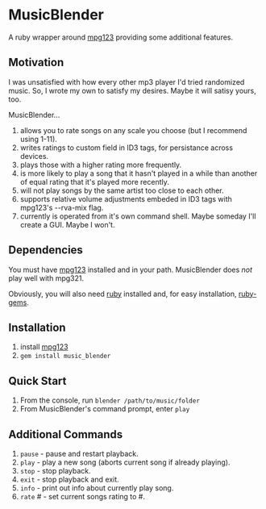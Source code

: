 # MusicBlender

A ruby wrapper around [mpg123](http://www.mpg123.de/ "mpg123") providing some additional features.

## Motivation

I was unsatisfied with how every other mp3 player I'd tried randomized music. So, I wrote my own to satisfy my desires.  Maybe it will satisy yours, too.

MusicBlender...

1. allows you to rate songs on any scale you choose (but I recommend using 1-11). 
2. writes ratings to custom field in ID3 tags, for persistance across devices.
3. plays those with a higher rating more frequently.
4. is more likely to play a song that it hasn't played in a while than another of equal rating that it's played more recently.
5. will not play songs by the same artist too close to each other.
6. supports relative volume adjustments embeded in ID3 tags with mpg123's --rva-mix flag.
7. currently is operated from it's own command shell.  Maybe someday I'll create a GUI.  Maybe I won't.

## Dependencies

You must have [mpg123](http://www.mpg123.de/ "mpg123") installed and in your path. MusicBlender does *not* play well with mpg321.

Obviously, you will also need [ruby](https://www.ruby-lang.org) installed and, for easy installation, [ruby-gems](https://rubygems.org/pages/download).

## Installation

1. install [mpg123](http://www.mpg123.de/ "mpg123")
2. `gem install music_blender`

## Quick Start

1. From the console, run `blender /path/to/music/folder`
2. From MusicBlender's command prompt, enter `play`

## Additional Commands

1. `pause` - pause and restart playback.
2. `play` - play a new song (aborts current song if already playing).
3. `stop` - stop playback.
4. `exit` - stop playback and exit.
5. `info` - print out info about currently play song.
6. `rate` # - set current songs rating to #.

